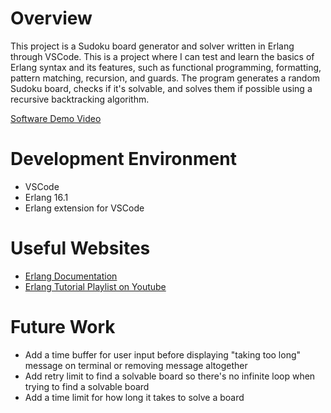 # Overview

This project is a Sudoku board generator and solver written in Erlang through VSCode. This is a project where I can test and learn the basics of Erlang syntax and its features, such as functional programming, formatting, pattern matching, recursion, and guards. The program generates a random Sudoku board, checks if it's solvable, and solves them if possible using a recursive backtracking algorithm.

[Software Demo Video](http://youtube.link.goes.here)

# Development Environment

* VSCode
* Erlang 16.1
* Erlang extension for VSCode

# Useful Websites

* [Erlang Documentation](https://www.erlang.org/doc/readme.html)
* [Erlang Tutorial Playlist on Youtube](https://www.youtube.com/watch?v=HRrfc9CiR_s&list=PLdOYTlKwc71ljrfUqrKYoULxRjqI0p8it)

# Future Work

* Add a time buffer for user input before displaying "taking too long" message on terminal or removing message altogether
* Add retry limit to find a solvable board so there's no infinite loop when trying to find a solvable board
* Add a time limit for how long it takes to solve a board